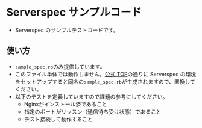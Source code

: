 # Serverspec サンプルコード

- Serverspec のサンプルテストコードです。

## 使い方

- `sample_spec.rb`のみ提供しています。
- このファイル単体では動作しません。[公式 TOP](https://serverspec.org/)の通りに Serverspec の環境をセットアップすると同名の`sample_spec.rb`が生成されますので、置換してください。
- 以下のテストを定義していますので課題の参考にしてください。
  - Nginxがインストール済であること
  - 指定のポートがリッスン（通信待ち受け状態）であること
  - テスト接続して動作すること
